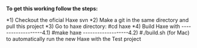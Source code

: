 **To get this working follow the steps:**

*1) Checkout the oficial Haxe svn
*2) Make a git in the same directory and pull this project
*3) Go to haxe directory: #cd haxe
*4) Build Haxe with
-------------------4.1) #make haxe
-------------------4.2) #./build.sh (for Mac) to automatically run the new Haxe with the Test project